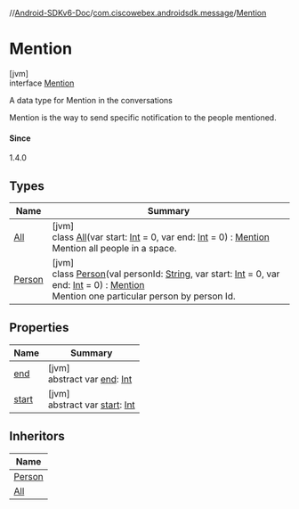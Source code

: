 //[Android-SDKv6-Doc](../../../index.md)/[com.ciscowebex.androidsdk.message](../index.md)/[Mention](index.md)

# Mention

[jvm]\
interface [Mention](index.md)

A data type for Mention in the conversations

Mention is the way to send specific notification to the people mentioned.

#### Since

1.4.0

## Types

| Name | Summary |
|---|---|
| [All](-all/index.md) | [jvm]<br>class [All](-all/index.md)(var start: [Int](https://kotlinlang.org/api/latest/jvm/stdlib/kotlin/-int/index.html) = 0, var end: [Int](https://kotlinlang.org/api/latest/jvm/stdlib/kotlin/-int/index.html) = 0) : [Mention](index.md)<br>Mention all people in a space. |
| [Person](-person/index.md) | [jvm]<br>class [Person](-person/index.md)(val personId: [String](https://kotlinlang.org/api/latest/jvm/stdlib/kotlin/-string/index.html), var start: [Int](https://kotlinlang.org/api/latest/jvm/stdlib/kotlin/-int/index.html) = 0, var end: [Int](https://kotlinlang.org/api/latest/jvm/stdlib/kotlin/-int/index.html) = 0) : [Mention](index.md)<br>Mention one particular person by person Id. |

## Properties

| Name | Summary |
|---|---|
| [end](end.md) | [jvm]<br>abstract var [end](end.md): [Int](https://kotlinlang.org/api/latest/jvm/stdlib/kotlin/-int/index.html) |
| [start](start.md) | [jvm]<br>abstract var [start](start.md): [Int](https://kotlinlang.org/api/latest/jvm/stdlib/kotlin/-int/index.html) |

## Inheritors

| Name |
|---|
| [Person](-person/index.md) |
| [All](-all/index.md) |
